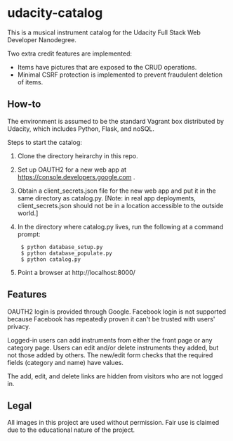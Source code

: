 # udacity-catalog
This is a musical instrument catalog for the Udacity Full Stack Web
Developer Nanodegree.

Two extra credit features are implemented:
* Items have pictures that are exposed to the CRUD operations.
* Minimal CSRF protection is implemented to prevent fraudulent deletion of items.

## How-to
The environment is assumed to be the standard Vagrant box distributed by Udacity, which
includes Python, Flask, and noSQL.

Steps to start the catalog:

1. Clone the directory heirarchy in this repo.
2. Set up OAUTH2 for a new web app at https://console.developers.google.com .
3. Obtain a client_secrets.json file for the new web app and put it in the same
directory as catalog.py. [Note: in real app deployments, client_secrets.json should not be 
in a location accessible to the outside world.]
4. In the directory where catalog.py lives, run the following at a command prompt:

        $ python database_setup.py
        $ python database_populate.py
        $ python catalog.py
5. Point a browser at http://localhost:8000/

## Features
OAUTH2 login is provided through Google. Facebook login is not supported because 
Facebook has repeatedly proven it can't be trusted with users' privacy.

Logged-in users can add instruments from either the front page or any category page.
Users can edit and/or delete instruments they added, but not those added by others.
The new/edit form checks that the required fields (category and name) have values.

The add, edit, and delete links are hidden from visitors who are not logged in.

## Legal
All images in this project are used without permission. Fair use is claimed due to 
the educational nature of the project. 